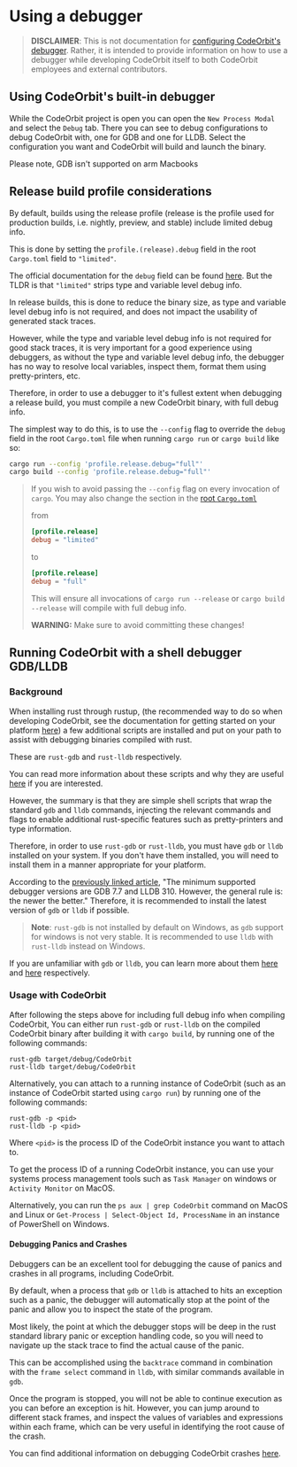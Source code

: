 # Using a debugger

> **DISCLAIMER**: This is not documentation for [configuring CodeOrbit's debugger](../debugger.md).
> Rather, it is intended to provide information on how to use a debugger while developing CodeOrbit itself to both CodeOrbit employees and external contributors.

## Using CodeOrbit's built-in debugger

While the CodeOrbit project is open you can open the `New Process Modal` and select the `Debug` tab. There you can see to debug configurations to debug CodeOrbit with, one for GDB and one for LLDB. Select the configuration you want and CodeOrbit will build and launch the binary.

Please note, GDB isn't supported on arm Macbooks

## Release build profile considerations

By default, builds using the release profile (release is the profile used for production builds, i.e. nightly, preview, and stable) include limited debug info.

This is done by setting the `profile.(release).debug` field in the root `Cargo.toml` field to `"limited"`.

The official documentation for the `debug` field can be found [here](https://doc.rust-lang.org/cargo/reference/profiles.html#debug).
But the TLDR is that `"limited"` strips type and variable level debug info.

In release builds, this is done to reduce the binary size, as type and variable level debug info is not required, and does not impact the usability of generated stack traces.

However, while the type and variable level debug info is not required for good stack traces, it is very important for a good experience using debuggers,
as without the type and variable level debug info, the debugger has no way to resolve local variables, inspect them, format them using pretty-printers, etc.

Therefore, in order to use a debugger to it's fullest extent when debugging a release build, you must compile a new CodeOrbit binary, with full debug info.

The simplest way to do this, is to use the `--config` flag to override the `debug` field in the root `Cargo.toml` file when running `cargo run` or `cargo build` like so:

```sh
cargo run --config 'profile.release.debug="full"'
cargo build --config 'profile.release.debug="full"'
```

> If you wish to avoid passing the `--config` flag on every invocation of `cargo`. You may also change the section in the [root `Cargo.toml`](https://github.com/codeorbit-industries/CodeOrbit/blob/main/Cargo.toml)
>
> from
>
> ```toml
> [profile.release]
> debug = "limited"
> ```
>
> to
>
> ```toml
> [profile.release]
> debug = "full"
> ```
>
> This will ensure all invocations of `cargo run --release` or `cargo build --release` will compile with full debug info.
>
> **WARNING:** Make sure to avoid committing these changes!

## Running CodeOrbit with a shell debugger GDB/LLDB

### Background

When installing rust through rustup, (the recommended way to do so when developing CodeOrbit, see the documentation for getting started on your platform [here](../development.md))
a few additional scripts are installed and put on your path to assist with debugging binaries compiled with rust.

These are `rust-gdb` and `rust-lldb` respectively.

You can read more information about these scripts and why they are useful [here](https://michaelwoerister.github.io/2015/03/27/rust-xxdb.html) if you are interested.

However, the summary is that they are simple shell scripts that wrap the standard `gdb` and `lldb` commands, injecting the relevant commands and flags to enable additional
rust-specific features such as pretty-printers and type information.

Therefore, in order to use `rust-gdb` or `rust-lldb`, you must have `gdb` or `lldb` installed on your system. If you don't have them installed, you will need to install them in a manner appropriate for your platform.

According to the [previously linked article](https://michaelwoerister.github.io/2015/03/27/rust-xxdb.html), "The minimum supported debugger versions are GDB 7.7 and LLDB 310. However, the general rule is: the newer the better." Therefore, it is recommended to install the latest version of `gdb` or `lldb` if possible.

> **Note**: `rust-gdb` is not installed by default on Windows, as `gdb` support for windows is not very stable. It is recommended to use `lldb` with `rust-lldb` instead on Windows.

If you are unfamiliar with `gdb` or `lldb`, you can learn more about them [here](https://www.gnu.org/software/gdb/) and [here](https://lldb.llvm.org/) respectively.

### Usage with CodeOrbit

After following the steps above for including full debug info when compiling CodeOrbit,
You can either run `rust-gdb` or `rust-lldb` on the compiled CodeOrbit binary after building it with `cargo build`, by running one of the following commands:

```
rust-gdb target/debug/CodeOrbit
rust-lldb target/debug/CodeOrbit
```

Alternatively, you can attach to a running instance of CodeOrbit (such as an instance of CodeOrbit started using `cargo run`) by running one of the following commands:

```
rust-gdb -p <pid>
rust-lldb -p <pid>
```

Where `<pid>` is the process ID of the CodeOrbit instance you want to attach to.

To get the process ID of a running CodeOrbit instance, you can use your systems process management tools such as `Task Manager` on windows or `Activity Monitor` on MacOS.

Alternatively, you can run the `ps aux | grep CodeOrbit` command on MacOS and Linux or `Get-Process | Select-Object Id, ProcessName` in an instance of PowerShell on Windows.

#### Debugging Panics and Crashes

Debuggers can be an excellent tool for debugging the cause of panics and crashes in all programs, including CodeOrbit.

By default, when a process that `gdb` or `lldb` is attached to hits an exception such as a panic, the debugger will automatically stop at the point of the panic and allow you to inspect the state of the program.

Most likely, the point at which the debugger stops will be deep in the rust standard library panic or exception handling code, so you will need to navigate up the stack trace to find the actual cause of the panic.

This can be accomplished using the `backtrace` command in combination with the `frame select` command in `lldb`, with similar commands available in `gdb`.

Once the program is stopped, you will not be able to continue execution as you can before an exception is hit. However, you can jump around to different stack frames, and inspect the values of variables and expressions
within each frame, which can be very useful in identifying the root cause of the crash.

You can find additional information on debugging CodeOrbit crashes [here](./debugging-crashes.md).
